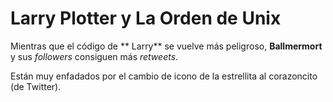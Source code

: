 # Larry Plotter y La Orden de Unix

Mientras que el código de ** Larry** se vuelve más peligroso,
**Ballmermort** y sus *followers* consiguen más *retweets*. 

Están muy enfadados por el cambio de icono de la estrellita al corazoncito (de Twitter).
